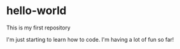 # hello-world
This is my first repository

I'm just starting to learn how to code. I'm having a lot of fun so far!
